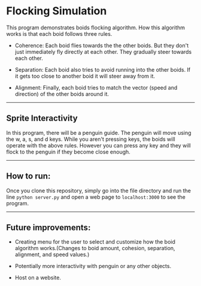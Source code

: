 # Flocking Simulation

This program demonstrates boids flocking algorithm. How this algorithm works is that each boid follows three rules.

- Coherence:
Each boid flies towards the the other boids. But they don't just immediately fly directly at each other. They gradually steer towards each other.

- Separation:
Each boid also tries to avoid running into the other boids. If it gets too close to another boid it will steer away from it.

- Alignment:
Finally, each boid tries to match the vector (speed and direction) of the other boids around it.

---
## Sprite Interactivity

In this program, there will be a penguin guide. The penguin will move using the w, a, s, and d keys. While you aren't pressing keys, the boids will operate with the above rules. However you can press any key and they will flock to the penguin if they become close enough. 

---
## How to run:

Once you clone this repository, simply go into the file directory and run the line `python server.py` and open a web page to `localhost:3000` to see the program.

---
## Future improvements:

- Creating menu for the user to select and customize how the boid algorithm works.(Changes to boid amount, cohesion, separation, alignment, and speed values.)

- Potentially more interactivity with penguin or any other objects.

- Host on a website.
